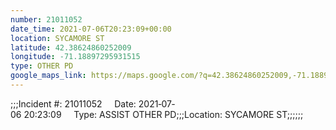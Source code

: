 ```yaml
---
number: 21011052
date_time: 2021-07-06T20:23:09+00:00
location: SYCAMORE ST
latitude: 42.38624860252009
longitude: -71.18897295931515
type: OTHER PD
google_maps_link: https://maps.google.com/?q=42.38624860252009,-71.18897295931515
---
```


;;;Incident #: 21011052     Date: 2021‐07‐06 20:23:09     Type: ASSIST OTHER PD;;;Location: SYCAMORE ST;;;;;;

